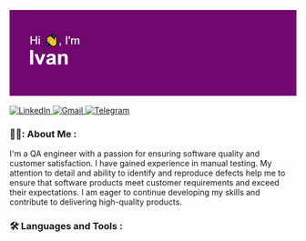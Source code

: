 <img src="https://github.com/ivanpravada/ivanpravada/blob/main/git_logo.png"/></h1>

<div id="badges">
  <a href="https://www.linkedin.com/in/ivan-pravada-b88a42269/">
    <img src="https://img.shields.io/badge/LinkedIn-0A66C2.svg?style=for-the-badge&logo=LinkedIn&logoColor=white" alt="LinkedIn"/>
  </a>
  <a href="mailto:vano.provada@gmail.com">
    <img src="https://img.shields.io/badge/Gmail-EA4335.svg?style=for-the-badge&logo=Gmail&logoColor=white" alt="Gmail"/>
  </a>
  <a href="https://t.me/Ivan_0990">
    <img src="https://img.shields.io/badge/Telegram-26A5E4.svg?style=for-the-badge&logo=Telegram&logoColor=white" alt="Telegram"/>
  </a>
</div>

### 👨‍💻: About Me :

I'm a QA engineer with a passion for ensuring software quality and customer satisfaction. I have  gained experience in manual testing. My attention to detail and ability to identify and reproduce defects help me to ensure that software products meet customer requirements and exceed their expectations. I am eager to continue developing my skills and contribute to delivering high-quality products.

### :hammer_and_wrench: Languages and Tools :
